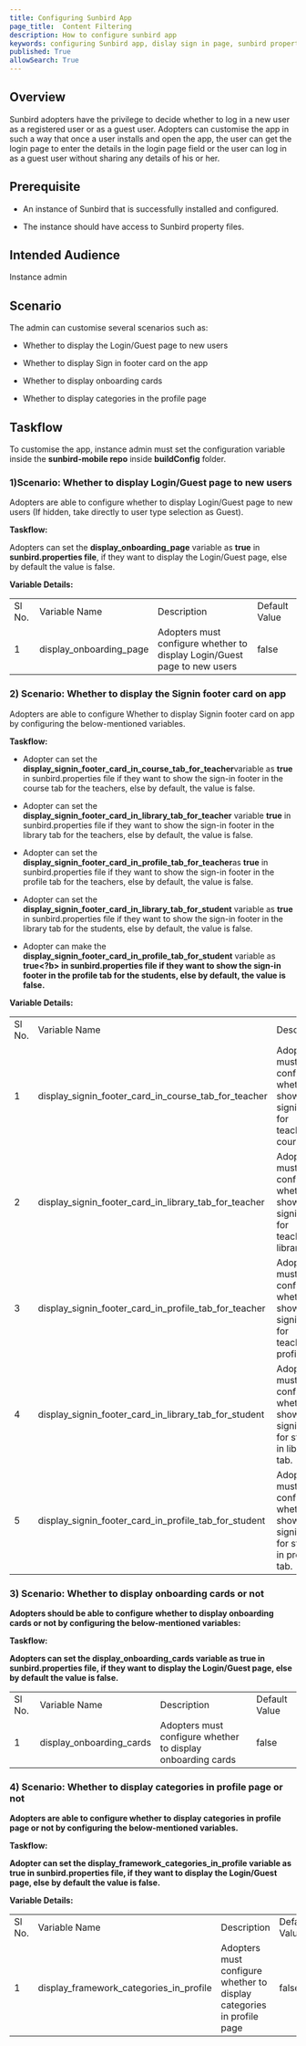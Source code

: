 ```yaml
---
title: Configuring Sunbird App
page_title:  Content Filtering
description: How to configure sunbird app 
keywords: configuring Sunbird app, dislay sign in page, sunbird property
published: True
allowSearch: True
---
```

## Overview

Sunbird adopters have the privilege to decide whether to log in a new user as a registered user or as a guest user. Adopters can customise the app in such a way that once a user installs and open the app, the user can get the login page to enter the details in the login page field or the user can log in as a guest user without sharing any details of his or her.

## Prerequisite

* An instance of Sunbird that is successfully installed and configured.

* The instance should have access to Sunbird property files.

## Intended Audience

Instance admin

## Scenario

The admin can customise several scenarios such as:

* Whether to display the Login/Guest page to new users

* Whether to display Sign in footer card on the app

* Whether to display onboarding cards

* Whether to display categories in the profile page 

## Taskflow

To customise the app, instance admin must set the configuration variable inside the <b>sunbird-mobile repo</b> inside <b>buildConfig</b> folder.

### 1)Scenario: Whether to display Login/Guest page to  new users

Adopters are able to configure whether to display Login/Guest page to new users (If hidden, take directly to user type selection as Guest).

**Taskflow:**

Adopters can set the <b>display_onboarding_page</b> variable as <b>true</b> in <b>sunbird.properties file</b>, if they want to display the Login/Guest page, else by default the value is false.

**Variable Details:**

<table>
  <tr>
    <td>Sl No.</td>
    <td>Variable Name</td>
    <td>Description</td>
    <td>Default Value</td>
  </tr>
  <tr>
    <td>1






</td>
    <td>display_onboarding_page
</td>
    <td>Adopters must configure whether to display Login/Guest page to new users</td>
    <td>false</td>
  </tr>
</table>


### 2) Scenario: Whether to display the Signin footer card on app

 Adopters are able to configure Whether to display Signin footer card on app by configuring the below-mentioned variables.

**Taskflow:**

* Adopter can set the <b>display_signin_footer_card_in_course_tab_for_teacher</b>variable as <b>true</b> in sunbird.properties file if they want to show the sign-in footer in the course tab for the teachers, else by default, the value is false.

* Adopter can set the <b>display_signin_footer_card_in_library_tab_for_teacher</b> variable <b>true</b> in sunbird.properties file if they want to show the sign-in footer in the library tab for the teachers, else by default, the value is false.

* Adopter can set the <b>display_signin_footer_card_in_profile_tab_for_teacher</b>as <b>true</b> in sunbird.properties file if they want to show the sign-in footer in the profile tab for the teachers, else by default, the value is false.

* Adopter can set the <b>display_signin_footer_card_in_library_tab_for_student</b> variable as <b>true</b> in sunbird.properties file if they want to show the sign-in footer in the library tab for the students, else by default, the value is false.

* Adopter can make the <b>display_signin_footer_card_in_profile_tab_for_student</b> variable as <b>true<?b> in sunbird.properties file if they want to show the sign-in footer in the profile tab for the students, else by default, the value is false.

**Variable Details:**

<table>
  <tr>
    <td>Sl No.</td>
    <td>Variable Name</td>
    <td>Description</td>
    <td>Default Value</td>
  </tr>
  <tr>
    <td>1






</td>
    <td>display_signin_footer_card_in_course_tab_for_teacher

</td>
    <td>Adopters must configure whether to show signin card for teachers in course tab.</td>
    <td>false</td>
  </tr>
  <tr>
    <td>2</td>
    <td>display_signin_footer_card_in_library_tab_for_teacher
</td>
    <td>Adopters must configure whether to show signin card for teachers in library tab.</td>
    <td>false</td>
  </tr>
  <tr>
    <td>3</td>
    <td>display_signin_footer_card_in_profile_tab_for_teacher
</td>
    <td>Adopters must configure whether to show signin card for teachers in profile tab.</td>
    <td>false</td>
  </tr>
  <tr>
    <td>4</td>
    <td>display_signin_footer_card_in_library_tab_for_student
</td>
    <td>Adopters must configure whether to show signin card for student in library tab.</td>
    <td>false</td>
  </tr>
  <tr>
    <td>5</td>
    <td>display_signin_footer_card_in_profile_tab_for_student
</td>
    <td>Adopters must configure whether to show signin card for student in profile tab.</td>
    <td>false</td>
  </tr>
</table>


### 3) Scenario: Whether to display onboarding cards or not

Adopters should be able to configure whether to display onboarding cards or not by configuring the below-mentioned variables:

**Taskflow:**

Adopters can set the <b>display_onboarding_cards</b> variable as <b>true </b>in sunbird.properties file, if they want to display the Login/Guest page, else by default the value is false.

<table>
  <tr>
    <td>Sl No.</td>
    <td>Variable Name</td>
    <td>Description</td>
    <td>Default Value</td>
  </tr>
  <tr>
    <td>1






</td>
    <td>display_onboarding_cards
</td>
    <td>Adopters must configure whether to display onboarding cards</td>
    <td>false</td>
  </tr>
</table>


### 4) Scenario: Whether to display categories in profile page or not

Adopters are able to configure whether to display categories in profile page or not by configuring the below-mentioned variables.

**Taskflow:**

Adopter can set the <b>display_framework_categories_in_profile</b> variable as <b>true</b> in sunbird.properties file, if they want to display the Login/Guest page, else by default the value is false.

**Variable Details:**

<table>
  <tr>
    <td>Sl No.</td>
    <td>Variable Name</td>
    <td>Description</td>
    <td>Default Value</td>
  </tr>
  <tr>
    <td>1






</td>
    <td>display_framework_categories_in_profile
</td>
    <td>Adopters must configure whether to display categories in profile page</td>
    <td>false</td>
  </tr>
</table>


